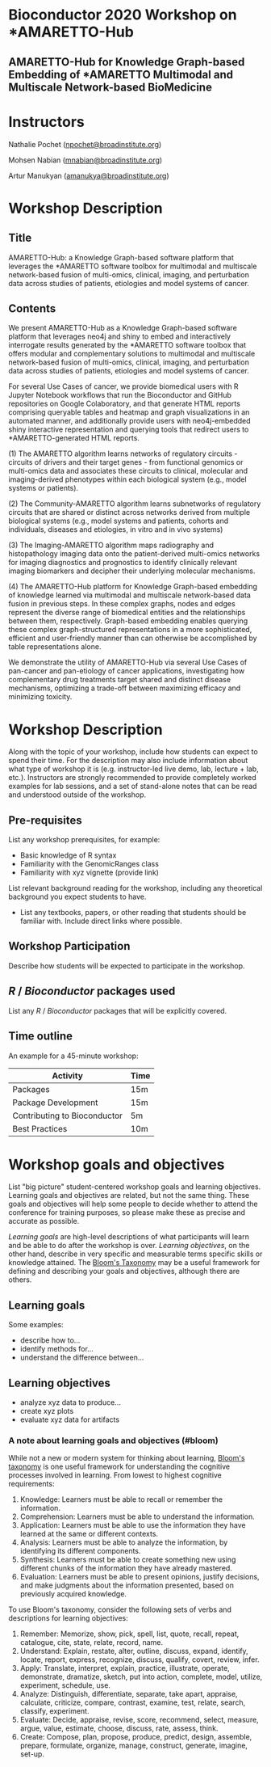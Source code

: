 # Bioconductor 2020 Workshop on *AMARETTO-Hub
## AMARETTO-Hub for Knowledge Graph-based Embedding of *AMARETTO Multimodal and Multiscale Network-based BioMedicine

# Instructors

Nathalie Pochet (npochet@broadinstitute.org)

Mohsen Nabian (mnabian@broadinstitute.org)

Artur Manukyan (amanukya@broadinstitute.org)


# Workshop Description

## Title

AMARETTO-Hub: a Knowledge Graph-based software platform that leverages the *AMARETTO software toolbox for multimodal and multiscale network-based fusion of multi-omics, clinical, imaging, and perturbation data across studies of patients, etiologies and model systems of cancer.

## Contents

We present AMARETTO-Hub as a Knowledge Graph-based software platform that leverages neo4j and shiny to embed and interactively interrogate results generated by the *AMARETTO software toolbox that offers modular and complementary solutions to multimodal and multiscale network-based fusion of multi-omics, clinical, imaging, and perturbation data across studies of patients, etiologies and model systems of cancer.

For several Use Cases of cancer, we provide biomedical users with R Jupyter Notebook workflows that run the Bioconductor and GitHub repositories on Google Colaboratory, and that generate HTML reports comprising queryable tables and heatmap and graph visualizations in an automated manner, and additionally provide users with neo4j-embedded shiny interactive representation and querying tools that redirect users to *AMARETTO-generated HTML reports.

(1) The AMARETTO algorithm learns networks of regulatory circuits - circuits of drivers and their target genes - from functional genomics or multi-omics data and associates these circuits to clinical, molecular and imaging-derived phenotypes within each biological system (e.g., model systems or patients).

(2) The Community-AMARETTO algorithm learns subnetworks of regulatory circuits that are shared or distinct across networks derived from multiple biological systems (e.g., model systems and patients, cohorts and individuals, diseases and etiologies, in vitro and in vivo systems)

(3) The Imaging-AMARETTO algorithm maps radiography and histopathology imaging data onto the patient-derived multi-omics networks for imaging diagnostics and prognostics to identify clinically relevant imaging biomarkers and decipher their underlying molecular mechanisms.

(4) The AMARETTO-Hub platform for Knowledge Graph-based embedding of knowledge learned via multimodal and multiscale network-based data fusion in previous steps. In these complex graphs, nodes and edges represent the diverse range of biomedical entities and the relationships between them, respectively. Graph-based embedding enables querying these complex graph-structured representations in a more sophisticated, efficient and user-friendly manner than can otherwise be accomplished by table representations alone.

We demonstrate the utility of AMARETTO-Hub via several Use Cases of pan-cancer and pan-etiology of cancer applications, investigating how complementary drug treatments target shared and distinct disease mechanisms, optimizing a trade-off between maximizing efficacy and minimizing toxicity.

<methods description>
<use cases description>
<add links to resources: bioc, github, notebooks, html, neo4j, shiny>
<audience: both biomed users for user-friendly tools, and software devs to enable further devs>



# Workshop Description

Along with the topic of your workshop, include how students can expect
to spend their time. For the description may also include information
about what type of workshop it is (e.g. instructor-led live demo, lab,
lecture + lab, etc.). Instructors are strongly recommended to provide
completely worked examples for lab sessions, and a set of stand-alone
notes that can be read and understood outside of the workshop.

## Pre-requisites

List any workshop prerequisites, for example:

* Basic knowledge of R syntax
* Familiarity with the GenomicRanges class
* Familiarity with xyz vignette (provide link)

List relevant background reading for the workshop, including any
theoretical background you expect students to have.

* List any textbooks, papers, or other reading that students should be
  familiar with. Include direct links where possible.

## Workshop Participation

Describe how students will be expected to participate in the workshop.

## _R_ / _Bioconductor_ packages used

List any _R_ / _Bioconductor_ packages that will be explicitly covered.

## Time outline

An example for a 45-minute workshop:

| Activity                     | Time |
|------------------------------|------|
| Packages                     | 15m  |
| Package Development          | 15m  |
| Contributing to Bioconductor | 5m   |
| Best Practices               | 10m  |

# Workshop goals and objectives

List "big picture" student-centered workshop goals and learning
objectives. Learning goals and objectives are related, but not the
same thing. These goals and objectives will help some people to decide
whether to attend the conference for training purposes, so please make
these as precise and accurate as possible.

*Learning goals* are high-level descriptions of what
participants will learn and be able to do after the workshop is
over. *Learning objectives*, on the other hand, describe in very
specific and measurable terms specific skills or knowledge
attained. The [Bloom's Taxonomy](#bloom) may be a useful framework
for defining and describing your goals and objectives, although there
are others.

## Learning goals

Some examples:

* describe how to...
* identify methods for...
* understand the difference between...

## Learning objectives

* analyze xyz data to produce...
* create xyz plots
* evaluate xyz data for artifacts

### A note about learning goals and objectives (#bloom)

While not a new or modern system for thinking about learning,
[Bloom's taxonomy][1] is one useful framework for understanding the
cognitive processes involved in learning. From lowest to highest
cognitive requirements:

1. Knowledge: Learners must be able to recall or remember the
   information.
2. Comprehension: Learners must be able to understand the information.
3. Application: Learners must be able to use the information they have
   learned at the same or different contexts.
4. Analysis: Learners must be able to analyze the information, by
   identifying its different components.
5. Synthesis: Learners must be able to create something new using
   different chunks of the information they have already mastered.
6. Evaluation: Learners must be able to present opinions, justify
   decisions, and make judgments about the information presented,
   based on previously acquired knowledge.

To use Bloom's taxonomy, consider the following sets of verbs and
descriptions for learning objectives:

1. Remember: Memorize, show, pick, spell, list, quote, recall, repeat,
   catalogue, cite, state, relate, record, name.
2. Understand: Explain, restate, alter, outline, discuss, expand,
   identify, locate, report, express, recognize, discuss, qualify,
   covert, review, infer.
3. Apply: Translate, interpret, explain, practice, illustrate,
   operate, demonstrate, dramatize, sketch, put into action, complete,
   model, utilize, experiment, schedule, use.
4. Analyze: Distinguish, differentiate, separate, take apart,
   appraise, calculate, criticize, compare, contrast, examine, test,
   relate, search, classify, experiment.
5. Evaluate: Decide, appraise, revise, score, recommend, select,
   measure, argue, value, estimate, choose, discuss, rate, assess,
   think.
6. Create: Compose, plan, propose, produce, predict, design, assemble,
   prepare, formulate, organize, manage, construct, generate, imagine,
   set-up.

[1]: https://cft.vanderbilt.edu/guides-sub-pages/blooms-taxonomy/ "Bloom's Taxonomy"





